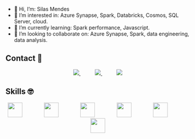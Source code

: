- 👋 Hi, I’m: Silas Mendes
- 👀 I’m interested in: Azure Synapse, Spark, Databricks, Cosmos, SQL Server, cloud.
- 🌱 I’m currently learning: Spark performance, Javascript.
- 💞️ I’m looking to collaborate on: Azure Synapse, Spark, data engineering, data analysis.
## Contact :iphone:

<p align="center">
    <a href="https://github.com/silasmendes">
        <img  src="https://img.shields.io/badge/github-%23100000.svg?&style=for-the-badge&logo=github&logoColor=white&link=mailto:https://github.com/silasmendes">
    </a>
    &nbsp;&nbsp;&nbsp;&nbsp;&nbsp;&nbsp;&nbsp;&nbsp;&nbsp;
    <a href="mailto:silas.mendes@outlook.com">
        <img src="https://img.shields.io/badge/gmail-D14836?&style=for-the-badge&logo=gmail&logoColor=white&link=mailto:silas.mendes@outlook.com">
    </a>
    &nbsp;&nbsp;&nbsp;&nbsp;&nbsp;&nbsp;&nbsp;&nbsp;&nbsp;
    <a href="https://www.linkedin.com/in/silasmendes">
        <img src="https://img.shields.io/badge/linkedin-%230077B5.svg?&style=for-the-badge&logo=linkedin&logoColor=white&link=mailto:https://www.linkedin.com/in/silasmendes/">
    </a>
</p>

## Skills :nerd_face:
<p align="center">
    <img height="40" src="https://cdn.jsdelivr.net/gh/devicons/devicon/icons/azure/azure-original.svg">
    &nbsp;&nbsp;&nbsp;&nbsp;&nbsp;&nbsp;&nbsp;&nbsp;&nbsp;&nbsp;&nbsp;&nbsp;&nbsp;
    <img height="40" src="https://cdn.jsdelivr.net/gh/devicons/devicon/icons/scala/scala-original.svg">
    &nbsp;&nbsp;&nbsp;&nbsp;&nbsp;&nbsp;&nbsp;&nbsp;&nbsp;&nbsp;&nbsp;&nbsp;&nbsp;
    <img height="40" src="https://cdn.jsdelivr.net/gh/devicons/devicon/icons/python/python-original.svg">
    &nbsp;&nbsp;&nbsp;&nbsp;&nbsp;&nbsp;&nbsp;&nbsp;&nbsp;&nbsp;&nbsp;&nbsp;&nbsp;
    <img height="40" src="https://cdn.jsdelivr.net/gh/devicons/devicon/icons/pandas/pandas-original.svg">
    &nbsp;&nbsp;&nbsp;&nbsp;&nbsp;&nbsp;&nbsp;&nbsp;&nbsp;&nbsp;&nbsp;&nbsp;&nbsp;
    <img height="40" src="https://cdn.jsdelivr.net/gh/devicons/devicon/icons/microsoftsqlserver/microsoftsqlserver-plain.svg">
    &nbsp;&nbsp;&nbsp;&nbsp;&nbsp;&nbsp;&nbsp;&nbsp;&nbsp;&nbsp;&nbsp;&nbsp;&nbsp;
    <img height="40" src="https://cdn.jsdelivr.net/gh/devicons/devicon/icons/vscode/vscode-original.svg">
   
</p>

<!---
silasmendes/silasmendes is a ✨ special ✨ repository because its `README.md` (this file) appears on your GitHub profile.
You can click the Preview link to take a look at your changes.
--->
